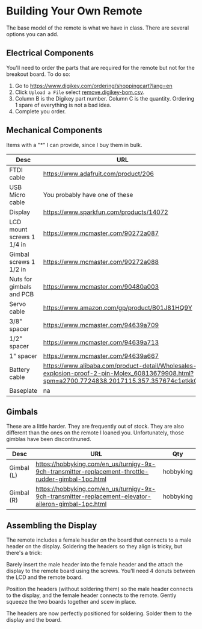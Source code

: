 # Building Your Own Remote


The base model of the remote is what we have in class.  There are several options you can add.

## Electrical Components

You'll need to order the parts that are required for the remote but not for the breakout board.  To do so:

1.  Go to https://www.digikey.com/ordering/shoppingcart?lang=en
2.  Click `Upload a File` select [remove.digikey-bom.csv](boms/remove.digikey-bom.csv).
3.  Column B is the Digikey part number.  Column C is the quantity.  Ordering 1 spare of everything is not a bad idea. 
4.  Complete you order.

## Mechanical Components

Items with a "*" I can provide, since I buy them in bulk.

| Desc               |  URL                                               | Qty | 
|--------------------|----------------------------------------------------|-----|
| FTDI cable       |  https://www.adafruit.com/product/206       | 1 | 
| USB Micro cable  |  You probably have one of these | 1 |
| Display            | https://www.sparkfun.com/products/14072            |  1  |
| LCD mount screws	1 1/4 in | 	https://www.mcmaster.com/90272a087 | 4 *| 
| Gimbal screws	1 1/2 in |	https://www.mcmaster.com/90272a088 | 8 *|
| Nuts for gimbals and PCB	|	https://www.mcmaster.com/90480a003 | 12 *| 
| Servo cable 	| https://www.amazon.com/gp/product/B01J81HQ9Y | 2 *|
| 3/8" spacer | https://www.mcmaster.com/94639a709 | 4 * |
| 1/2" spacer | https://www.mcmaster.com/94639a713 | 4 * |
| 1" spacer |  https://www.mcmaster.com/94639a667 | 8 * |
| Battery cable | https://www.alibaba.com/product-detail/Wholesales-explosion-proof-2-pin-Molex_60813679908.html?spm=a2700.7724838.2017115.357.357674c1etkkOn | 1 *|
| Baseplate | na | 1 * |

## Gimbals

These are a little harder.  They are frequently out of stock.  They are also different than the ones on the remote I loaned you.  Unfortunately, those gimblas have been discontinuned.

| Desc | URL | Qty | 
|------|-----|-----|
|Gimbal (L) |https://hobbyking.com/en_us/turnigy-9x-9ch-transmitter-replacement-throttle-rudder-gimbal-1pc.html|	hobbyking|
|Gimbal (R) |https://hobbyking.com/en_us/turnigy-9x-9ch-transmitter-replacement-elevator-aileron-gimbal-1pc.html|	hobbyking|


## Assembling the Display

The remote includes a female header on the board that connects to a male header on the display.  Soldering the headers so they align is tricky, but there's a trick:

Barely insert the male header into the female header and the attach the display to the remote board using the screws.  You'll need 4 donuts between the LCD and the remote board.
 
Position the headers (without soldering them) so the male header connects to the display, and the female header connects to the remote.  Gently squeeze the two boards together and scew in place.

The headers are now perfectly positioned for soldering.  Solder them to the display and the board.


